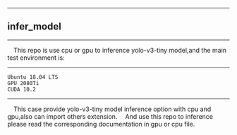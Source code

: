 ﻿---
infer_model
---
----------
&ensp;&ensp;This repo is use cpu or gpu to inference yolo-v3-tiny model,and the main test environment is:
***

    Ubuntu 18.04 LTS
    GPU 2080Ti
    CUDA 10.2
*** 

&ensp;&ensp;This case provide yolo-v3-tiny model inference option  with cpu and gpu,also can import others extension.
&ensp;&ensp;And use this repo to inference please read the corresponding documentation in gpu or cpu file.



